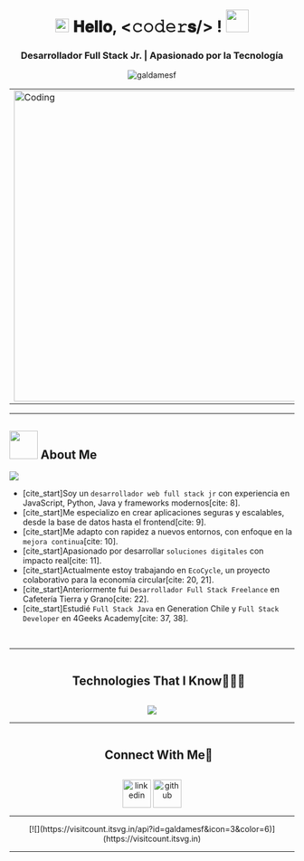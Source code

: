 
<h1 align="center">
    <a target="_blank">
      <img src="https://github.com/JayantGoel001/JayantGoel001/blob/master/GIF/Earth.gif" width="24px" style="max-width:100%;">
    </a>
    𝐇𝐞𝐥𝐥𝐨, &lt;𝚌𝚘𝚍𝚎𝚛𝐬/&gt; !
    <a target="_blank">
      <img src="https://github.com/JayantGoel001/JayantGoel001/blob/master/GIF/Hi.gif" width="40px" />
    </a>
</h1>
<h3 align="center">Desarrollador Full Stack Jr. | Apasionado por la Tecnología</h3>
<p align="center"> <img src="https://komarev.com/ghpvc/?username=galdamesf&label=Profile%20views&color=0e75b6&style=flat" alt="galdamesf" /> </p>

<div align="center">
  <table>
    <tr border="none">
      <td>
        <img align="center" alt="Coding" width="550" src="https://repository-images.githubusercontent.com/588181932/e36ec678-7984-4cdd-8e4c-a3932772ff8e">
      </td>
    </tr>
  </table>
</div>

---

## <picture><img src = "https://github.com/7oSkaaa/7oSkaaa/blob/main/Images/about_me.gif?raw=true" width = 50px></picture> About Me
<img src="https://user-images.githubusercontent.com/73097560/115834477-dbab4500-a447-11eb-908a-139a6edaec5c.gif">

- [cite_start]Soy un `desarrollador web full stack jr` con experiencia en JavaScript, Python, Java y frameworks modernos[cite: 8].
- [cite_start]Me especializo en crear aplicaciones seguras y escalables, desde la base de datos hasta el frontend[cite: 9].
- [cite_start]Me adapto con rapidez a nuevos entornos, con enfoque en la `mejora continua`[cite: 10].
- [cite_start]Apasionado por desarrollar `soluciones digitales` con impacto real[cite: 11].
- [cite_start]Actualmente estoy trabajando en `EcoCycle`, un proyecto colaborativo para la economía circular[cite: 20, 21].
- [cite_start]Anteriormente fui `Desarrollador Full Stack Freelance` en Cafetería Tierra y Grano[cite: 22].
- [cite_start]Estudié `Full Stack Java` en Generation Chile y `Full Stack Developer` en 4Geeks Academy[cite: 37, 38].

<br>

---

<div id="user-content-toc">
  <ul align="center">
    <summary><h2 style="display: inline-block">Technologies That I Know👨🏻‍💻</h2></summary>
  </ul>
</div>
<p align="center">
  <a href="https://skillicons.dev">
    <img src="https://skillicons.dev/icons?i=js,react,nodejs,java,spring,py,flask,mysql,html,css,bootstrap,postgres,git,github,api&perline=14" />
  </a>
</p>

---

<div id="user-content-toc">
  <ul align="center">
    <summary><h2 style="display: inline-block">Connect With Me🤝</h2></summary>
  </ul>
</div>

<p align="center">
<a href="https://www.linkedin.com/in/fernandogaldamesv/" target="blank"><img align="center" src="https://user-images.githubusercontent.com/88904952/234979284-68c11d7f-1acc-4f0c-ac78-044e1037d7b0.png" alt="linkedin" height="50" width="50" /></a>
<a href="https://github.com/galdamesf" target="blank"><img align="center" src="https://user-images.githubusercontent.com/88904952/234981169-2dd1e58f-4b7e-468c-8213-034ba62156c3.png" alt="github" height="50" width="50" /></a> 
</p>

---

<div align="center">
[![](https://visitcount.itsvg.in/api?id=galdamesf&icon=3&color=6)](https://visitcount.itsvg.in)
</div>

---
